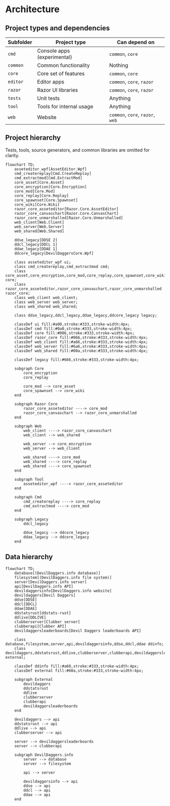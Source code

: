 # Architecture

## Project types and dependencies

| **Subfolder** | **Project type**            | **Can depend on**                |
|---------------|-----------------------------|----------------------------------|
| `cmd`         | Console apps (experimental) | `common`, `core`                 |
| `common`      | Common functionality        | Nothing                          |
| `core`        | Core set of features        | `common`, `core`                 |
| `editor`      | Editor apps                 | `common`, `core`, `razor`        |
| `razor`       | Razor UI libraries          | `common`, `core`, `razor`        |
| `tests`       | Unit tests                  | Anything                         |
| `tool`        | Tools for internal usage    | Anything                         |
| `web`         | Website                     | `common`, `core`, `razor`, `web` |

## Project hierarchy

Tests, tools, source generators, and common libraries are omitted for clarity.

```mermaid
flowchart TD;
    asseteditor_wpf[AssetEditor.Wpf]
    cmd_createreplay[Cmd.CreateReplay]
    cmd_extractmod[Cmd.ExtractMod]
    core_asset[Core.Asset]
    core_encryption[Core.Encryption]
    core_mod[Core.Mod]
    core_replay[Core.Replay]
    core_spawnset[Core.Spawnset]
    core_wiki[Core.Wiki]
    razor_core_asseteditor[Razor.Core.AssetEditor]
    razor_core_canvaschart[Razor.Core.CanvasChart]
    razor_core_unmarshalled[Razor.Core.Unmarshalled]
    web_client[Web.Client]
    web_server[Web.Server]
    web_shared[Web.Shared]
	
	ddse_legacy[DDSE 2]
	ddcl_legacy[DDCL 1]
	ddae_legacy[DDAE 1]
	ddcore_legacy[DevilDaggersCore.Wpf]

	class asseteditor_wpf ui;
	class cmd_createreplay,cmd_extractmod cmd;
	class core_asset,core_encryption,core_mod,core_replay,core_spawnset,core_wiki core;
	class razor_core_asseteditor,razor_core_canvaschart,razor_core_unmarshalled razor_core;
	class web_client web_client;
	class web_server web_server;
	class web_shared web_shared;

	class ddse_legacy,ddcl_legacy,ddae_legacy,ddcore_legacy legacy;

    classDef ui fill:#a00,stroke:#333,stroke-width:4px;
    classDef cmd fill:#0a0,stroke:#333,stroke-width:4px;
    classDef core fill:#006,stroke:#333,stroke-width:4px;
    classDef razor_core fill:#066,stroke:#333,stroke-width:4px;
    classDef web_client fill:#a66,stroke:#333,stroke-width:4px;
    classDef web_server fill:#6a6,stroke:#333,stroke-width:4px;
    classDef web_shared fill:#00a,stroke:#333,stroke-width:4px;

	classDef legacy fill:#666,stroke:#333,stroke-width:4px;

	subgraph Core
        core_encryption
        core_replay

		core_mod --> core_asset
		core_spawnset --> core_wiki
	end

    subgraph Razor Core
		razor_core_asseteditor ----> core_mod
		razor_core_canvaschart --> razor_core_unmarshalled
    end

	subgraph Web
        web_client ----> razor_core_canvaschart
		web_client --> web_shared
        
        web_server --> core_encryption
		web_server --> web_client
        
        web_shared ----> core_mod
        web_shared ----> core_replay
        web_shared ----> core_spawnset
	end
	
	subgraph Tool
		asseteditor_wpf ----> razor_core_asseteditor
	end

	subgraph Cmd
		cmd_createreplay ----> core_replay
		cmd_extractmod ----> core_mod
	end
	
	subgraph Legacy
        ddcl_legacy

		ddse_legacy --> ddcore_legacy
		ddae_legacy --> ddcore_legacy
	end
```

## Data hierarchy

```mermaid
flowchart TD;
    database[(DevilDaggers.info database)]
    filesystem[(DevilDaggers.info file system)]
    server[DevilDaggers.info server]
    api[DevilDaggers.info API]
	devildaggersinfo[DevilDaggers.info website]
    devildaggers[Devil Daggers]
    ddse[DDSE]
    ddcl[DDCL]
    ddae[DDAE]
    ddstatsrust[ddstats-rust]
    ddlive[DDLIVE]
    clubberserver[Clubber server]
    clubberapi[Clubber API]
	devildaggersleaderboards[Devil Daggers leaderboards API]
	
	class database,filesystem,server,api,devildaggersinfo,ddse,ddcl,ddae ddinfo;
	class devildaggers,ddstatsrust,ddlive,clubberserver,clubberapi,devildaggersleaderboards external;

    classDef ddinfo fill:#a60,stroke:#333,stroke-width:4px;
    classDef external fill:#60a,stroke:#333,stroke-width:4px;
	
    subgraph External
        devildaggers
        ddstatsrust
        ddlive
        clubberserver
        clubberapi
        devildaggersleaderboards
    end

    devildaggers --> api
    ddstatsrust --> api
    ddlive --> api
    clubberserver --> api

    server --> devildaggersleaderboards
    server --> clubberapi
    
    subgraph DevilDaggers.info
        server --> database
        server --> filesystem

        api --> server

        devildaggersinfo --> api
        ddse --> api
        ddcl --> api
        ddae --> api
    end
```
